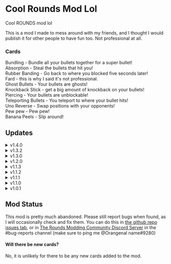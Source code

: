 
# Cool Rounds Mod Lol
Cool ROUNDS mod lol

This is a mod I made to mess around with my friends, and I thought I would publish it for other people to have fun too.
Not professional at all.

### Cards
Bundling - Bundle all your bullets together for a super bullet!<br />
Absorption - Steal the bullets that hit you!<br />
Rubber Banding - Go back to where you blocked five seconds later!<br />
Fard - this is why I said it's not professional.<br />
Ghost Bullets - Your bullets are ghosts!<br />
Knockback Stick - get a big amount of knockback on your bullets!<br />
Piercing - Your bullets are unblockable!<br />
Teleporting Bullets - You teleport to where your bullet hits!<br />
Uno Reverse - Swap positions with your opponents!<br />
Pew pew - Pew pew!<br />
Banana Peels - Slip around!<br />

## Updates

<details>
<summary>v1.4.0</summary>
 - Added banana peels card<br />
 - Changed how timer works on rubber banding
</details>

<details>
<summary>v1.3.2</summary>
 - Removed unfinished card that was accidentally in the release<br />
</details>

<details>
<summary>v1.3.0</summary>
 - Made card art for pew pew <br />
 - Changed card art for fard bullets <br />
 - Added a volume slider in mod options <br />
 - Added a random chance for a different sound to play on fard bullets <br />
 - Made Uno Reverse choose a random enemy instead of the same one <br />
</details>

<details>
<summary>v1.2.0</summary>
 - Finally added a new card (pew) <br />
</details>

<details>
<summary>v1.1.3</summary>
 - Fixed the incorrect visible stats for Uno Reverse and Ghost Bullet cards <br />
</details>

<details>
<summary>v1.1.2</summary>
 - Added card art for Absorption <br />
</details>

<details>
<summary>v1.1.1</summary>
 - Removed unnecessary code that I copied from someone else <br />
 - Made logging for card adding, setting up, and removal all only in debug build <br />
</details>

<details>
<summary>v1.1.0</summary>
 - Added Absorption <br />
</details>

<details>
<summary>v1.0.1</summary>
 - Added missing dependency <br />
</details>

## Mod Status
This mod is pretty much abandoned. Please still report bugs when found, as I will occasionally check and fix them. You can do this in [the github repo issues tab,](https://github.com/Orangenal-name/CoolRoundsModLol/issues) or in [The Rounds Modding Community Discord Server](https://discord.gg/edegxT9CJH) in the #bug-reports channel (make sure to ping me @Orangenal name#9280)
#### Will there be new cards?
No, it is unlikely for there to be any new cards added to the mod.
